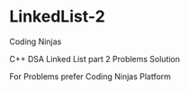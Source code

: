 # LinkedList-2

Coding Ninjas 


C++ DSA Linked List part 2 Problems Solution


For Problems prefer Coding Ninjas Platform
